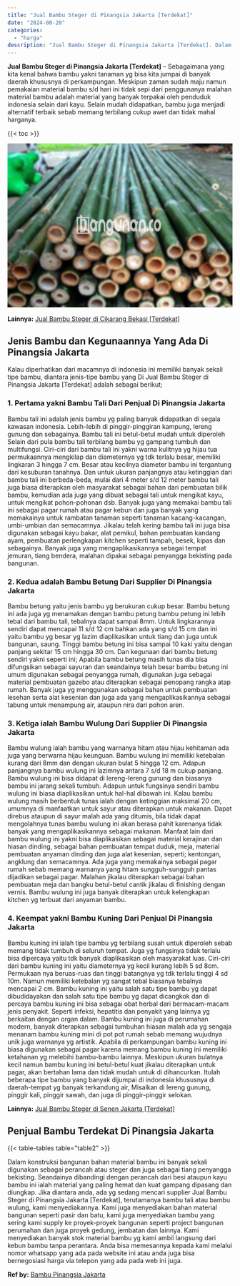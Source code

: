 ```yaml
---
title: "Jual Bambu Steger di Pinangsia Jakarta [Terdekat]"
date: "2024-08-20"
categories: 
  - "harga"
description: "Jual Bambu Steger di Pinangsia Jakarta [Terdekat]. Dalam konstruksi bangunan bahan material bambu ini banyak sekali digunakan sebagai perancah atau steger da..."
---
```


**Jual Bambu Steger di Pinangsia Jakarta \[Terdekat\]** – Sebagaimana yang kita kenal bahwa bambu yakni tanaman yg bisa kita jumpai di banyak daerah khususnya di perkampungan. Meskipun zaman sudah maju namun pemakaian material bambu s/d hari ini tidak sepi dari penggunanya malahan material bambu adalah material yang banyak terpakai oleh penduduk indonesia selain dari kayu. Selain mudah didapatkan, bambu juga menjadi alternatif terbaik sebab memang terbilang cukup awet dan tidak mahal harganya.

{{< toc >}}

![Jual Bambu Steger di Pinangsia Jakarta [Terdekat]](/images/jual-bambu-tali-23.png)

**Lainnya:** [Jual Bambu Steger di Cikarang Bekasi \[Terdekat\]](https://bambu.bangunan.co/jual-bambu-steger-di-cikarang-bekasi-terdekat/)

## Jenis Bambu dan Kegunaannya Yang Ada Di Pinangsia Jakarta

Kalau diperhatikan dari macamnya di indonesia ini memiliki banyak sekali tipe bambu, diantara jenis-tipe bambu yang Di Jual Bambu Steger di Pinangsia Jakarta \[Terdekat\] adalah sebagai berikut;

### 1\. Pertama yakni Bambu Tali Dari Penjual Di Pinangsia Jakarta

Bambu tali ini adalah jenis bambu yg paling banyak didapatkan di segala kawasan indonesia. Lebih-lebih di pinggir-pinggiran kampung, lereng gunung dan sebagainya. Bambu tali ini betul-betul mudah untuk diperoleh Selain dari pula bambu tali terbilang bambu yg gampang tumbuh dan multifungsi. Ciri-ciri dari bambu tali ini yakni warna kulitnya yg hijau tua permukaannya mengkilap dan diameternya yg tdk terlalu besar, memiliki lingkaran 3 hingga 7 cm. Besar atau kecilnya diameter bambu ini tergantung dari kesuburan tanahnya. Dan untuk ukuran panjangnya atau ketinggian dari bambu tali ini berbeda-beda, mulai dari 4 meter s/d 12 meter bambu tali juga biasa diterapkan oleh masyarakat sebagai bahan dari pembuatan bilik bambu, kemudian ada juga yang dibuat sebagai tali untuk mengikat kayu, untuk mengikat pohon-pohonan dsb. Banyak juga yang memakai bambu tali ini sebagai pagar rumah atau pagar kebun dan juga banyak yang memakainya untuk rambatan tanaman seperti tanaman kacang-kacangan, umbi-umbian dan semacamnya. Jikalau telah kering bambu tali ini juga bisa digunakan sebagai kayu bakar, alat pemikul, bahan pembuatan kandang ayam, pembuatan perlengkapan kitchen seperti tampah, besek, kipas dan sebagainya. Banyak juga yang mengaplikasikannya sebagai tempat jemuran, tiang bendera, malahan dipakai sebagai penyangga bekisting pada bangunan.

### 2\. Kedua adalah Bambu Betung Dari Supplier Di Pinangsia Jakarta

Bambu betung yaitu jenis bambu yg berukuran cukup besar. Bambu betung ini ada juga yg menamakan dengan bambu petung bambu petung ini lebih tebal dari bambu tali, tebalnya dapat sampai 8mm. Untuk lingkarannya sendiri dapat mencapai 11 s/d 12 cm bahkan ada yang s/d 15 cm dan ini yaitu bambu yg besar yg lazim diaplikasikan untuk tiang dan juga untuk bangunan, saung. Tinggi bambu betung ini bisa sampai 10 kaki yaitu dengan panjang sekitar 15 cm hingga 30 cm. Dan kegunaan dari bambu betung sendiri yakni seperti ini; Apabila bambu betung masih tunas dia bisa difungsikan sebagai sayuran dan seandainya telah besar bambu betung ini umum digunakan sebagai penyangga rumah, digunakan juga sebagai material pembuatan gazebo atau diterapkan sebagai penopang rangka atap rumah. Banyak juga yg menggunakan sebagai bahan untuk pembuatan lesehan serta alat kesenian dan juga ada yang mengaplikasikannya sebagai tabung untuk menampung air, ataupun nira dari pohon aren.

### 3\. Ketiga ialah Bambu Wulung Dari Supplier Di Pinangsia Jakarta

Bambu wulung ialah bambu yang warnanya hitam atau hijau kehitaman ada juga yang berwarna hijau keunguan. Bambu wulung ini memiliki ketebalan kurang dari 8mm dan dengan ukuran bulat 5 hingga 12 cm. Adapun panjangnya bambu wulung ini lazimnya antara 7 s/d 18 m cukup panjang. Bambu wulung ini bisa didapat di lereng-lereng gunung dan biasanya bambu ini jarang sekali tumbuh. Adapun untuk fungsinya sendiri bambu wulung ini biasa diaplikasikan untuk hal-hal dibawah ini. Kalau bambu wulung masih berbentuk tunas ialah dengan ketinggian maksimal 20 cm, umumnya di manfaatkan untuk sayur atau diterapkan untuk makanan. Dapat direbus ataupun di sayur malah ada yang ditumis, bila tidak dapat mengolahnya tunas bambu wulung ini akan berasa pahit karenanya tidak banyak yang mengaplikasikannya sebagai makanan. Manfaat lain dari bambu wulung ini yakni bisa diaplikasikan sebagai material kerajinan dan hiasan dinding, sebagai bahan pembuatan tempat duduk, meja, material pembuatan anyaman dinding dan juga alat kesenian, seperti; kentongan, angklung dan semacamnya. Ada juga yang memakainya sebagai pagar rumah sebab memang warnanya yang hitam sungguh-sungguh pantas dijadikan sebagai pagar. Malahan jikalau diterapkan sebagai bahan pembuatan meja dan bangku betul-betul cantik jikalau di finishing dengan vernis. Bambu wulung ini juga banyak diterapkan untuk kelengkapan kitchen yg terbuat dari anyaman bambu.

### 4\. Keempat yakni Bambu Kuning Dari Penjual Di Pinangsia Jakarta

Bambu kuning ini ialah tipe bambu yg terbilang susah untuk diperoleh sebab memang tidak tumbuh di seluruh tempat. Juga yg fungsinya tidak terlalu bisa dipercaya yaitu tdk banyak diaplikasikan oleh masyarakat luas. Ciri-ciri dari bambu kuning ini yaitu diameternya yg kecil kurang lebih 5 sd 8cm. Permukaan nya beruas-ruas dan tinggi batangnya yg tdk terlalu tinggi 4 sd 10m. Namun memiliki ketebalan yg sangat tebal biasanya tebalnya mencapai 2 cm. Bambu kuning ini yaitu salah satu tipe bambu yg dapat dibudidayakan dan salah satu tipe bambu yg dapat dicangkok dan di percaya bambu kuning ini bisa sebagai obat herbal dari bermacam-macam jenis penyakit. Seperti infeksi, hepatitis dan penyakit yang lainnya yg berkaitan dengan organ dalam. Bambu kuning ini juga di perumahan modern, banyak diterapkan sebagai tumbuhan hiasan malah ada yg sengaja menanam bambu kuning mini di pot pot rumah sebab memang wujudnya unik juga warnanya yg artistik. Apabila di perkampungan bambu kuning ini biasa digunakan sebagai pagar karena memang bambu kuning ini memiliki ketahanan yg melebihi bambu-bambu lainnya. Meskipun ukuran bulatnya kecil namun bambu kuning ini betul-betul kuat jikalau diterapkan untuk pagar, akan bertahan lama dan tidak mudah untuk di dihancurkan. Itulah beberapa tipe bambu yang banyak dijumpai di indonesia khususnya di daerah-tempat yg banyak terkandung air, Misalkan di lereng gunung, pinggir kali, pinggir sawah, dan juga di pinggir-pinggir selokan.

**Lainnya:** [Jual Bambu Steger di Senen Jakarta \[Terdekat\]](https://bambu.bangunan.co/jual-bambu-steger-di-senen-jakarta-terdekat/)

## Penjual Bambu Terdekat Di Pinangsia Jakarta

{{< table-tables table="table2" >}}

Dalam konstruksi bangunan bahan material bambu ini banyak sekali digunakan sebagai perancah atau steger dan juga sebagai tiang penyangga bekisting. Seandainya dibandingi dengan perancah dari besi ataupun kayu bambu ini ialah material yang paling hemat dan kuat gampang dipasang dan diungkap. Jika diantara anda, ada yg sedang mencari supplier Jual Bambu Steger di Pinangsia Jakarta \[Terdekat\], terutamanya bambu tali atau bambu wulung, kami menyediakannya. Kami juga menyediakan bahan material bangunan seperti pasir dan batu, kami juga menyediakan bambu yang sering kami supply ke proyek-proyek bangunan seperti project bangunan perumahan dan juga proyek gedung, jembatan dan lainnya. Kami menyediakan banyak stok material bambu yg kami ambil langsung dari kebun bambu tanpa perantara. Anda bisa memesannya kepada kami melalui nomor whatsapp yang ada pada website ini atau anda juga bisa bernegosiasi harga via telepon yang ada pada web ini juga.

**Ref by:** [Bambu Pinangsia Jakarta](https://id.wikipedia.org/wiki/Bambu)
